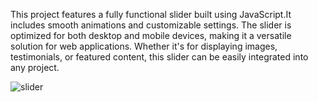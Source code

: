 This project features a fully functional slider built using JavaScript.It includes smooth animations and customizable settings.
The slider is optimized for both desktop and mobile devices, making it a versatile solution for web applications.
Whether it's for displaying images, testimonials, or featured content, this slider can be easily integrated into any project.

![slider](https://github.com/user-attachments/assets/1f9431ec-913b-4e7e-a8ae-59060f11819d)

